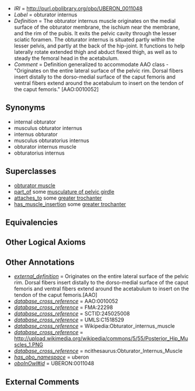  * *IRI* = http://purl.obolibrary.org/obo/UBERON_0011048
 * *Label* = obturator internus
 * *Definition* = The obturator internus muscle originates on the medial surface of the obturator membrane, the ischium near the membrane, and the rim of the pubis. It exits the pelvic cavity through the lesser sciatic foramen. The obturator internus is situated partly within the lesser pelvis, and partly at the back of the hip-joint. It functions to help laterally rotate extended thigh and abduct flexed thigh, as well as to steady the femoral head in the acetabulum.
 * *Comment* = Definition generalized to accommodate AAO class - "Originates on the entire lateral surface of the pelvic rim. Dorsal fibers insert distally to the dorso-medial surface of the caput femoris and ventral fibers extend around the acetabulum to insert on the tendon of the caput femoris." [AAO:0010052]

## Synonyms

 * internal obturator
 * musculus obturator internus
 * internus obturator
 * musculus obturatorius internus
 * obturator internus muscle
 * obturatorius internus

## Superclasses

 * [obturator muscle](../../UBERON/43/UBERON_0011043.md)
 * [part_of](../../BFO/50/BFO_0000050.md) some [musculature of pelvic girdle](../../UBERON/70/UBERON_0004470.md)
 * [attaches_to](../../RO/71/RO_0002371.md) some [greater trochanter](../../UBERON/03/UBERON_0002503.md)
 * [has_muscle_insertion](../../RO/73/RO_0002373.md) some [greater trochanter](../../UBERON/03/UBERON_0002503.md)

## Equivalencies


## Other Logical Axioms


## Other Annotations

 * *[external_definition](../../UBPROP/01/UBPROP_0000001.md)* = Originates on the entire lateral surface of the pelvic rim. Dorsal fibers insert distally to the dorso-medial surface of the caput femoris and ventral fibers extend around the acetabulum to insert on the tendon of the caput femoris.[AAO]
 * *[database_cross_reference](../../ef/oboInOwl#hasDbXref.md)* = AAO:0010052
 * *[database_cross_reference](../../ef/oboInOwl#hasDbXref.md)* = FMA:22298
 * *[database_cross_reference](../../ef/oboInOwl#hasDbXref.md)* = SCTID:245025008
 * *[database_cross_reference](../../ef/oboInOwl#hasDbXref.md)* = UMLS:C1518529
 * *[database_cross_reference](../../ef/oboInOwl#hasDbXref.md)* = Wikipedia:Obturator_internus_muscle
 * *[database_cross_reference](../../ef/oboInOwl#hasDbXref.md)* = http://upload.wikimedia.org/wikipedia/commons/5/55/Posterior_Hip_Muscles_1.PNG
 * *[database_cross_reference](../../ef/oboInOwl#hasDbXref.md)* = ncithesaurus:Obturator_Internus_Muscle
 * *[has_obo_namespace](../../ce/oboInOwl#hasOBONamespace.md)* = uberon
 * *[oboInOwl#id](../../id/oboInOwl#id.md)* = UBERON:0011048

## External Comments

